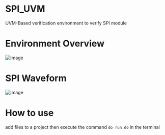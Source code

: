 # SPI_UVM
UVM-Based verification environment to verify SPI module

# Environment Overview
![image](https://github.com/mohamedtarek54/SPI_UVM/assets/25269476/498aef5b-4767-447c-899c-d525c62a01d4)

# SPI Waveform
![image](https://github.com/mohamedtarek54/SPI_UVM/assets/25269476/b0c1f74b-510d-4ef4-935a-946ca1085f86)

# How to use
add files to a project then execute the command `do run.do` in the terminal
